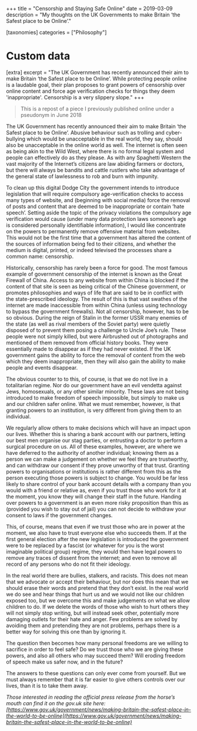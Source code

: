 +++
title = "Censorship and Staying Safe Online"
date = 2019-03-09
description = "My thoughts on the UK Governments to make Britain ‘the Safest place to be Online’."

[taxonomies]
categories = ["Philosophy"]

# Custom data
[extra]
excerpt = "The UK Government has recently announced their aim to make Britain ‘the Safest place to be Online’. While protecting people online is a laudable goal, their plan proposes to grant powers of censorship over online content and force age verification checks for things they deem 'inappropriate'. Censorship is a very slippery slope."
+++
>This is a repost of a piece I previously published online under a pseudonym in June 2018

The UK Government has recently announced their aim to make Britain ‘the Safest place to be Online’. Abusive behaviour such as trolling and cyber-bullying which would be unacceptable in the real world, they say, should also be unacceptable in the online world as well. The internet is often seen as being akin to the Wild West, where there is no formal legal system and people can effectively do as they please. As with any Spaghetti Western the vast majority of the Internet’s citizens are law abiding farmers or doctors, but there will always be bandits and cattle rustlers who take advantage of the general state of lawlessness to rob and burn with impunity.

To clean up this digital Dodge City the government intends to introduce legislation that will require compulsory age-verification checks to access many types of website, and (beginning with social media) force the removal of posts and content that are deemed to be inappropriate or contain ‘hate speech’. Setting aside the topic of the privacy violations the compulsory age verification would cause (under many data protection laws someone’s age is considered personally identifiable information), I would like concentrate on the powers to permanently remove offensive material from websites. This would not be the first time that a government has altered the content of the sources of information being fed to their citizens, and whether the medium is digital, printed, or indeed televised the processes share a common name: censorship.

Historically, censorship has rarely been a force for good. The most famous example of government censorship of the internet is known as the Great Firewall of China. Access to any website from within China is blocked if the content of that site is seen as being critical of the Chinese government, or promotes philosophies and ways of life that are said to be in conflict with the state-prescribed ideology. The result of this is that vast swathes of the internet are made inaccessible from within China (unless using technology to bypass the government firewalls). Not all censorship, however, has to be so obvious. During the reign of Stalin in the former USSR many enemies of the state (as well as rival members of the Soviet party) were quietly disposed of to prevent them posing a challenge to Uncle Joe’s rule. These people were not simply killed, but were Airbrushed out of photographs and mentioned of them removed from official history books. They were essentially made to disappear as if they had never existed. If the UK government gains the ability to force the removal of content from the web which they deem inappropriate, then they will also gain the ability to make people and events disappear.

The obvious counter to to this, of course, is that we do not live in a totalitarian regime. Nor do our government have an evil vendetta against Jews, homosexuals, or any other similar minority. These laws are not being introduced to make freedom of speech impossible, but simply to make us and our children safer online. What we must remember, however, is that granting powers to an institution, is very different from giving them to an individual.

We regularly allow others to make decisions which will have an impact upon our lives. Whether this is sharing a bank account with our partners, letting our best men organise our stag parties, or entrusting a doctor to perform a surgical procedure on us. All of these examples, however, are where we have deferred to the authority of another individual; knowing them as a person we can make a judgement on whether we feel they are trustworthy, and can withdraw our consent if they prove unworthy of that trust. Granting powers to organisations or institutions is rather different from this as the person executing those powers is subject to change. You would be far less likely to share control of your bank account details with a company than you would with a friend or relative as, even if you trust those who work for it at the moment, you know they will change their staff in the future. Handing over powers to a government is an even more risky proposition than this as (provided you wish to stay out of jail) you can not decide to withdraw your consent to laws if the government changes.

This, of course, means that even if we trust those who are in power at the moment, we also have to trust everyone else who succeeds them. If at the first general election after the new legislation is introduced the government were to be replaced by a fascist (or whatever for you is the worst imaginable political group) regime, they would then have legal powers to remove any traces of dissent from the internet; and even to remove all record of any persons who do not fit their ideology.

In the real world there are bullies, stalkers, and racists. This does not mean that we advocate or accept their behaviour, but nor does this mean that we should erase their words and pretend that they don’t exist. In the real world we do see and hear things that hurt us and we would not like our children exposed too, but we overcome this and make judgements on what we allow children to do. If we delete the words of those who wish to hurt others they will not simply stop writing, but will instead seek other, potentially more damaging outlets for their hate and anger. Few problems are solved by avoiding them and pretending they are not problems, perhaps there is a better way for solving this one than by ignoring it.

The question then becomes how many personal freedoms are we willing to sacrifice in order to feel safe? Do we trust those who we are giving these powers, and also all others who may succeed them? Will eroding freedom of speech make us safer now, and in the future?

The answers to these questions can only ever come from yourself. But we must always remember that it is far easier to give others controls over our lives, than it is to take them away.

*Those interested in reading the official press release from the horse’s mouth can find it on the gov.uk site here: [https://www.gov.uk/government/news/making-britain-the-safest-place-in-the-world-to-be-online](https://www.gov.uk/government/news/making-britain-the-safest-place-in-the-world-to-be-online)*